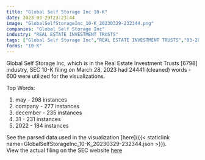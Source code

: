 ```yaml
---
title: "Global Self Storage Inc 10-K"
date: 2023-03-29T23:23:44
image: "GlobalSelfStorageInc_10-K_20230329-232344.png"
companies: "Global Self Storage Inc"
industry: "REAL ESTATE INVESTMENT TRUSTS"
tags: ["Global Self Storage Inc","REAL ESTATE INVESTMENT TRUSTS","03-28-2023","10-K"]
forms: "10-K"
---
```

Global Self Storage Inc, which is in the Real Estate Investment Trusts [6798] industry, SEC 10-K filing on March 28, 2023 had 24441 (cleaned) words - 600 were utilized for the visualizations.

Top Words:
1. may - 298 instances
2. company - 277 instances
3. december - 235 instances
4. 31 - 231 instances
5. 2022 - 184 instances


See the parsed data used in the visualization [here]({{< staticlink name=GlobalSelfStorageInc_10-K_20230329-232344.json >}}).  
View the actual filing on the SEC website [here](https://www.sec.gov/Archives/edgar/data/1031235/0000950170-23-010358.txt)
